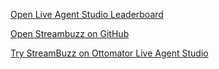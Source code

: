 [Open Live Agent Studio Leaderboard](https://studio.ottomator.ai/hackathon/leaderboard)

[Open Streambuzz on GitHub](https://github.com/hammaadworks/streambuzz)

[Try StreamBuzz on Ottomator Live Agent Studio](https://studio.ottomator.ai/agent/streambuzz)
